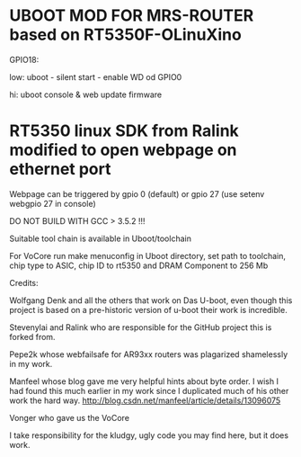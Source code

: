 UBOOT MOD FOR MRS-ROUTER based on RT5350F-OLinuXino
=======
GPIO18:


low: uboot - silent start - enable WD od GPIO0


hi: uboot console & web update firmware



RT5350 linux SDK from Ralink modified to open webpage on ethernet port
=======
Webpage can be triggered by gpio 0 (default) or gpio 27 (use setenv webgpio 27 in console)

DO NOT BUILD WITH GCC > 3.5.2 !!!

Suitable tool chain is available in Uboot/toolchain

For VoCore run make menuconfig in Uboot directory, set path to toolchain, chip type to ASIC,
chip ID to rt5350 and DRAM Component to 256 Mb

Credits:

Wolfgang Denk and all the others that work on Das U-boot, even though this project is based on a pre-historic version of u-boot their work is incredible.

Stevenylai and Ralink who are responsible for the GitHub project this is forked from.

Pepe2k whose webfailsafe for AR93xx routers was plagarized shamelessly in my work.

Manfeel whose blog gave me very helpful hints about byte order. I wish I had found this much earlier in my work since I duplicated much of his other work the hard way.
http://blog.csdn.net/manfeel/article/details/13096075

Vonger who gave us the VoCore

I take responsibility for the kludgy, ugly code you may find here, but it does work.
